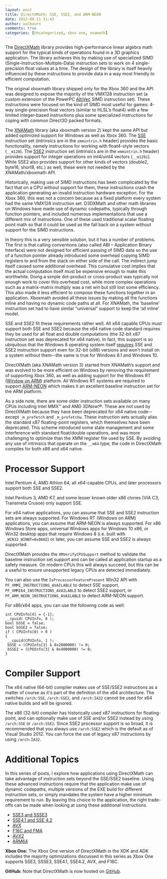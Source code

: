 ```yaml
---
layout: post
title: DirectXMath: SSE, SSE2, and ARM-NEON
date: 2012-09-11 11:43
author: walbourn
comments: true
categories: [Uncategorized, xbox one, xnamath]
---
```

The <a href="http://blogs.msdn.com/b/chuckw/archive/2012/03/27/introducing-directxmath.aspx">DirectXMath</a> library provides high-performance linear algebra math support for the typical kinds of operations found in a 3D graphics application. The library achieves this by making use of specialized SIMD (Single-Instruction-Multiple-Data) instruction sets to work on 4 single-precision float values at a time. The design of the library is itself heavily influenced by these instructions to provide data in a way most friendly to efficient computation.

The original xboxmath library shipped only for the Xbox 360 and the API was designed to expose the majority of the VMX128 instruction set (a custom extension of the PowerPC <a href="http://en.wikipedia.org/wiki/AltiVec">AltiVec</a> SIMD instruction set). These instructions were focused on the kind of SIMD most useful for games: 4-way single-precision float vectors (similar to HLSL’s float4) with a few limited integer-based instructions plus some specialized instructions for coping with common Direct3D packed formats.

The <a href="http://blogs.msdn.com/b/chuckw/archive/2010/01/29/a-little-love-for-xnamath.aspx">XNAMath</a> library (aka xboxmath version 2) kept the same API but added optimized support for Windows as well as Xbox 360. The <a href="http://en.wikipedia.org/wiki/Streaming_SIMD_Extensions">SSE</a> instruction set (intrinsics are in the <code>xmmintrin.h</code> header) provides the basic functionality, namely instructions for working with float4-style vectors (<code>__m128</code>). The <a href="http://en.wikipedia.org/wiki/SSE2">SSE2</a> instruction set (intrinsics are in the <code>emmintrin.h</code> header) provides support for integer operations on int4/uint4 vectors (<code>__m128i</code>). While SSE2 also provides support for other kinds of vectors (double2, byte16, short8, etc.) as well, these were not needed by the XNAMath/xboxmath API.

Historically, making use of SIMD instructions has been complicated by the fact that on a CPU without support for them, these instructions crash the application generating an invalid instruction hardware exception. For the Xbox 360, this was not a concern because as a fixed platform every system had the same VMX128 instruction set. D3DXMath and other math libraries on Windows have made use of dynamic codepaths, typically through function pointers, and included numerous implementations that use a different mix of instructions. One of these used traditional scalar floating point math so that it could be used as the fall back on a system without support for the SIMD instructions.

In theory this is a very sensible solution, but it has a number of problems. The first is that calling conventions (also called ABI – Application Binary Interface) were not designed for efficient passing of SIMD data so the use of a function pointer already introduced some overhead copying SIMD registers to and from the stack on either side of the call. The indirect jump itself caused some additional overhead. This cumulative cost implies that the actual computation itself must be expensive enough to make this worthwhile. Doing a simple dot-product or cross-product was typically not enough work to cover this overhead cost, while more complex operations such as a matrix-matrix multiply was a net win but still lost some efficiency. This also made it less efficient to compose these functions together in an application. Xboxmath avoided all these issues by making all the functions inline and having no dynamic code paths at all. For XNAMath, the ‘baseline’ instruction set had to have similar “universal” support to keep the ‘all inline’ model.

SSE and SSE2 fit these requirements rather well. All x64 capable CPUs must support both SSE and SSE2 because the x64 native code standard requires they be used for all float and double computations (the 32-bit x87 instruction set was deprecated for x64 native). In fact, this support is so ubiquitous that the Windows 8 operating system itself <a href="http://windows.microsoft.com/en-US/windows-8/what-is-pae-nx-sse2">requires</a> SSE and SSE2 instruction support even for 32-bit (x86) versions and won’t install on a system without them--the same is true for Windows 8.1 and Windows 10.

DirectXMath (aka XNAMath version 3) started from XNAMath’s support and was evolved to be more efficient on Windows by removing the requirement of supporting Xbox 360, as well as adding support for the Windows RT (<a href="http://blogs.msdn.com/b/b8/archive/2012/02/09/building-windows-for-the-arm-processor-architecture.aspx">Window on ARM</a>) platform. All Windows RT systems are required to support <a href="http://en.wikipedia.org/wiki/ARM_architecture">ARM-NEON</a> which makes it an excellent baseline instruction set for the ARM platform.

As a side note, there are some older instruction sets available on many CPUs including Intel MMX™ and AMD 3DNow!®. These are not used by DirectXMath because they have been deprecated for x64 native code--except <code>_m_prefetch</code> and <code>_m_prefetchw</code>. These instruction sets actually alias the standard x87 floating-point registers, which themselves have been deprecated. This scheme introduced some state management and some interference with standard float/double operations, and was more challenging to optimize than the XMM register file used by SSE. By avoiding any use of intrinsics that operate on the <code>__m64</code> type, the code in DirectXMath compiles for both x86 and x64 native.
<h1>Processor Support</h1>
Intel Pentium 4, AMD Athlon 64, all x64-capable CPUs, and later processors support both SSE and SSE2.

Intel Pentium 3, AMD K7, and some lesser known older x86 clones (VIA C3, Transmeta Crusoe) only support SSE.

For x64 native applications, you can assume that SSE and SSE2 instruction sets are always supported. For Windows RT (Windows on ARM) applications, you can assume that ARM-NEON is always supported. For x86 Windows Store apps, universal Windows apps for Windows 10 x86, or Win32 desktop apps that require Windows 8 (i.e. built with <code>_WIN32_WINNT=0x0602</code>) or later, you can assume SSE and SSE2 is always supported.

DirectXMath provides the <code>XMVerifyCPUSupport</code> method to validate the baseline instruction set support and can be called at application startup as a safety measure. On modern CPUs this will always succeed, but this can be a useful to ensure unsupported legacy CPUs are detected immediately.

You can also use the <code>IsProcessorFeaturePresent</code> Win32 API with <code>PF_XMMI_INSTRUCTIONS_AVAILABLE</code> to detect SSE support, <code>PF_XMMI64_INSTRUCTIONS_AVAILABLE</code> to detect SSE2 support, or <code>PF_ARM_NEON_INSTRUCTIONS_AVAILABLE</code> to detect ARM-NEON support.

For x86/x64 apps, you can use the following code as well:
<pre class="scroll"><code class="cplusplus">int CPUInfo[4] = {-1};
__cpuid( CPUInfo, 0 );
bool bSSE = false;
bool bSSE2 = false;
if ( CPUInfo[0] &gt; 0 )
{
 __cpuid(CPUInfo, 1 );
 bSSE = (CPUInfo[3] &amp; 0x2000000) != 0;
 bSSE2 = (CPUInfo[3] &amp; 0x4000000) != 0;
}</code><code class="cplusplus"> </code></pre>
<h1>Compiler Support</h1>
The x64 native (64-bit) compiler makes use of SSE/SSE2 instructions as a matter of course as it's part of the definition of the x64 architecture. The switches <code>/arch:SSE</code>, <code>/arch:SSE2</code>, and <code>/arch:IA32</code> cannot be used for x64 native builds and will be ignored.

The x86 (32-bit) compiler has historically used x87 instructions for floating-point, and can optionally make use of SSE and/or SSE2 instead by using <code>/arch:SSE</code> or <code>/arch:SSE2</code>. Since SSE2 processor support is so broad, it is recommended that you always use <code>/arch:SSE2</code> which is the default as of Visual Studio 2012. You can force the use of legacy x87 instructions by using <code>/arch:IA32</code>.
<h1>Additional Topics</h1>
In this series of posts, I explore how applications using DirectXMath can take advantage of instruction sets beyond the SSE/SSE2 baseline. Using these advanced instructions require that the application make use of dynamic codepaths, multiple versions of the EXE build for different instruction sets, or simply mandates the system have a higher minimum requirement to run. By leaving this choice to the application, the right trade-offs can be made when looking at using these additional instructions.
<ul>
 	<li><a href="http://blogs.msdn.com/b/chuckw/archive/2012/09/11/directxmath-sse3-and-ssse3.aspx">SSE3 and SSSE3</a></li>
 	<li><a href="http://blogs.msdn.com/b/chuckw/archive/2012/09/11/directxmath-sse4-1-and-sse-4-2.aspx">SSE4.1 and SSE 4.2</a></li>
 	<li><a href="http://blogs.msdn.com/b/chuckw/archive/2012/09/11/directxmath-avx.aspx">AVX</a></li>
 	<li><a href="http://blogs.msdn.com/b/chuckw/archive/2012/09/11/directxmath-f16c-and-fma.aspx">F16C and FMA</a></li>
 	<li><a href="http://blogs.msdn.com/b/chuckw/archive/2015/06/03/directxmath-avx2.aspx">AVX2</a></li>
 	<li><a href="https://blogs.msdn.microsoft.com/chuckw/2018/12/05/directxmath-arm64/">ARM64</a></li>
</ul>
<strong>Xbox One:</strong> The Xbox One version of DirectXMath in the XDK and ADK includes the majority optimizations discussed in this series as Xbox One supports SSE3, SSSE3, SSE4.1, SSE4.2, AVX, and F16C.

<strong>GitHub:</strong> Note that DirectXMath is now hosted on <a href="https://github.com/Microsoft/DirectXMath">GitHub</a>.
